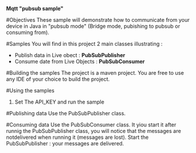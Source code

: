 **Mqtt "pubsub sample"**

#Objectives
These sample will demonstrate how to communicate from your device in Java in "pubsub mode" (Bridge mode, pubishing to pubsub or consuming from). 


#Samples
You will find in this project 2 main classes illustrating :

- Publish data  in Live obect : **PubSubPublisher**
- Consume date from Live Objects : **PubSubConsumer**

#Building the samples
The project is a maven project. You are free to use any IDE of your choice to build the project.


#Using the samples

1. Set The API_KEY and run the sample


#Publishing data
Use the PubSubPublisher class. 

#Consuming data
Use the PubSubConsumer class. It yiou start it after runnig the PubSubPublisher class, you will notice that the messages are notdelivered when running it (messages are lost).
Start the PubSubPublisher : your messages are delivered.

